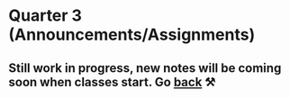 # Quarter 3 (Announcements/Assignments)


## Still work in progress, new notes will be coming soon when classes start. Go [back](./index.md) ⚒️